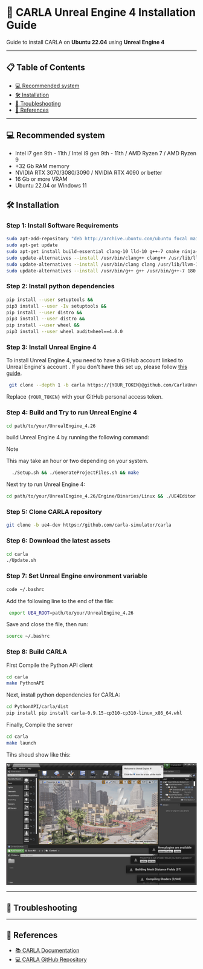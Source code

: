# 🚗 CARLA Unreal Engine 4 Installation Guide

Guide to install CARLA on **Ubuntu 22.04** using **Unreal Engine 4**

---

## 📋 Table of Contents

* [💻 Recommended system](#recommended-system)
* [🛠️ Installation](#installation)
* [🐞 Troubleshooting](#troubleshooting)
* [🔗 References](#references)

---


## 💻 Recommended system

* Intel i7 gen 9th - 11th / Intel i9 gen 9th - 11th / AMD Ryzen 7 / AMD Ryzen 9
* +32 Gb RAM memory 
* NVIDIA RTX 3070/3080/3090 / NVIDIA RTX 4090 or better
* 16 Gb or more VRAM
* Ubuntu 22.04 or Windows 11

## 🛠️ Installation

### **Step 1:** Install Software Requirements

```bash
sudo apt-add-repository "deb http://archive.ubuntu.com/ubuntu focal main universe"
sudo apt-get update
sudo apt-get install build-essential clang-10 lld-10 g++-7 cmake ninja-build libvulkan1 python python3 python3-dev python3-pip libpng-dev libtiff5-dev libjpeg-dev tzdata sed curl unzip autoconf libtool rsync libxml2-dev git git-lfs
sudo update-alternatives --install /usr/bin/clang++ clang++ /usr/lib/llvm-10/bin/clang++ 180 &&
sudo update-alternatives --install /usr/bin/clang clang /usr/lib/llvm-10/bin/clang 180 &&
sudo update-alternatives --install /usr/bin/g++ g++ /usr/bin/g++-7 180
```

### **Step 2:** Install python dependencies

```bash
pip install --user setuptools &&
pip3 install --user -Iv setuptools &&
pip install --user distro &&
pip3 install --user distro &&
pip install --user wheel &&
pip3 install --user wheel auditwheel==4.0.0
```

### **Step 3:** Install Unreal Engine 4

To install Unreal Engine 4, you need to have a GitHub account linked to Unreal Engine's account . If you don't have this set up, please follow [this guide](https://www.unrealengine.com/en-US/ue-on-github).

```bash
 git clone --depth 1 -b carla https://{YOUR_TOKEN}@github.com/CarlaUnreal/UnrealEngine.git ~/UnrealEngine_4.26
```
Replace `{YOUR_TOKEN}` with your GitHub personal access token.


### **Step 4:** Build and Try to run Unreal Engine 4

```bash
cd path/to/your/UnrealEngine_4.26
```
build Unreal Engine 4 by running the following command:
> [!NOTE]
> This may take an hour or two depending on your system.

```bash
  ./Setup.sh && ./GenerateProjectFiles.sh && make
```

Next try to run Unreal Engine 4:

```bash
cd path/to/your/UnrealEngine_4.26/Engine/Binaries/Linux && ./UE4Editor
```

### **Step 5:** Clone CARLA repository

```bash
git clone -b ue4-dev https://github.com/carla-simulator/carla
```

### **Step 6:** Download the latest assets

```bash
cd carla
./Update.sh
```

### **Step 7:** Set Unreal Engine environment variable

```bash
code ~/.bashrc
```
Add the following line to the end of the file:

```bash
 export UE4_ROOT=path/to/your/UnrealEngine_4.26
```

Save and close the file, then run:

```bash
source ~/.bashrc
```

### **Step 8:** Build CARLA

First Compile the Python API client

```bash
cd carla
make PythonAPI
```
Next, install python dependencies for CARLA:

```bash 
cd PythonAPI/carla/dist
pip install pip install carla-0.9.15-cp310-cp310-linux_x86_64.whl
```

Finally, Compile the server

```bash
cd carla
make launch
```

Tihs shoud show like this:

![carla_unreal_engine_4](./images/carlar_unreal4.png)






---

## 🐞 Troubleshooting


---

## 🔗 References

* [📚 CARLA Documentation](https://carla.readthedocs.io/en/latest/)
* [💻 CARLA GitHub Repository](https://github.com/carla-simulator/carla.git)

